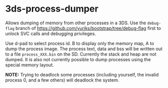 # 3ds-process-dumper
Allows dumping of memory from other processes in a 3DS. Use the `debug-flag` branch of https://github.com/yuriks/bootstrap/tree/debug-flag first to unlock SVC calls and debugging privileges.

Use d-pad to select process id. B to display only the memory map, A to dump the process image.
The process text, data and bss will be written out to a file `process_XXX.bin` on the SD. Currently the stack and heap are not dumped. It is also not currently possible to dump processes using the special memory layout.

**NOTE:** Trying to deadlock some processes (including yourself, the invalid process 0, and a few others) will deadlock the system.
